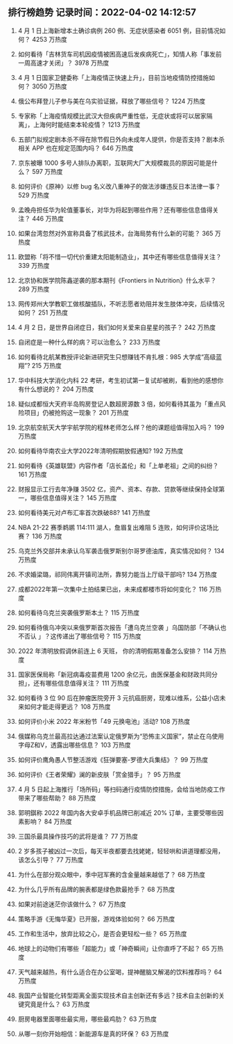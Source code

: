 
## 排行榜趋势 记录时间：2022-04-02 14:12:57
  
  1. 4 月 1 日上海新增本土确诊病例 260 例、无症状感染者 6051 例，目前情况如何？ 4253 万热度
    
  2. 如何看待「吉林货车司机因疫情被困高速后发疾病死亡」，知情人称「事发前一周高速才关闭」？ 3978 万热度
    
  3. 4 月 1 日国家卫健委称「上海疫情正快速上升」，目前当地疫情防控措施如何？ 3050 万热度
    
  4. 俄公布拜登儿子参与美在乌实验证据，释放了哪些信号？ 1224 万热度
    
  5. 专家称「上海疫情规模比武汉大但疾病严重性低，无症状或将可以居家隔离」，上海何时能结束本轮疫情？ 1213 万热度
    
  6. 五部门拟规定剧本杀不得在除节假日外向未成年人提供，你是否支持？剧本杀相关 APP 也在规定范围内吗？ 646 万热度
    
  7. 京东被曝 1000 多号人排队办离职，互联网大厂大规模裁员的原因可能是什么？ 597 万热度
    
  8. 如何评价《原神》以修 bug 名义改八重神子的做法涉嫌违反日本法律一事？ 529 万热度
    
  9. 孟晚舟担任华为轮值董事长，对华为将起到哪些作用？还有哪些信息值得关注？ 446 万热度
    
  10. 如果台湾忽然对外宣称具备了核武技术，台海局势有什么新的可能？ 365 万热度
    
  11. 欧盟称「将不惜一切代价重建太阳能制造业」，其中还有哪些信息值得关注？ 339 万热度
    
  12. 北京协和医学院陈鑫逆袭的那本期刊《Frontiers in Nutrition》什么水平？ 289 万热度
    
  13. 网传郑州大学教职工做核酸插队，不听志愿者劝阻并发生肢体冲突，后续情况如何？ 251 万热度
    
  14. 4 月 2 日，是世界自闭症日，我们如何关爱来自星星的孩子？ 242 万热度
    
  15. 自闭症是一种什么样的病？可以治愈么？ 233 万热度
    
  16. 如何看待北航某教授评论新进研究生只想赚钱不肯扎根：985 大学成“高级蓝翔”? 215 万热度
    
  17. 华中科技大学消化内科 22 考研，考生初试第一复试却被刷，看到他的感想你有什么想说的？ 204 万热度
    
  18. 疑似成都恒大天府半岛购房登记人数超房源数 3 倍，如何看待其虽为「重点风险项目」仍被抢购这一现象？ 201 万热度
    
  19. 北京航空航天大学宇航学院的程林老师怎么样？他的课题组值得加入吗？ 199 万热度
    
  20. 如何看待华南农业大学2022年清明假期放假通知? 192 万热度
    
  21. 如何看待《英雄联盟》内容作者「店长盖伦」和「上单老祖」之间的纠纷？ 161 万热度
    
  22. 财报显示工行去年净赚 3502 亿，资产、资本、存款、贷款等继续保持全球第一，哪些信息值得关注？ 145 万热度
    
  23. 如何看待美元对卢布汇率首次跌破88? 141 万热度
    
  24. NBA 21-22 赛季鹈鹕 114:111 湖人，詹眉复出难阻 5 连败，如何评价这场比赛？ 136 万热度
    
  25. 乌克兰外交部并未承认乌军袭击俄罗斯别尔哥罗德油库，真实情况如何？ 134 万热度
    
  26. 不求婚梁璐，祁同伟离开镇司法所，靠努力能当上厅级干部吗? 134 万热度
    
  27. 成都2022年第一次集中土拍结果已出，未来成都楼市将如何变化？ 116 万热度
    
  28. 如何看待乌克兰突袭俄罗斯本土？ 115 万热度
    
  29. 如何看待俄乌冲突以来俄罗斯首次报告「遭乌克兰空袭 」乌国防部「不确认也不否认 」？这传递出了哪些信号？ 115 万热度
    
  30. 2022 年清明放假调休前连上 6 天班， 你的清明假期准备怎么安排？ 114 万热度
    
  31. 国家医保局称「新冠病毒疫苗费用 1200 余亿元，由医保基金和财政共同分担」，还有哪些信息值得关注？ 111 万热度
    
  32. 如何看待 3 位 90 后在肿瘤医院旁开 3 元抗癌厨房，现难以维系，公益小店未来如何才能走得更远？ 108 万热度
    
  33. 如何评价小米 2022 年米粉节「49 元换电池」活动? 108 万热度
    
  34. 俄媒称乌克兰最高拉达通过法案认定俄罗斯为“恐怖主义国家”，禁止在乌使用字母Z和V，透露出哪些信息？ 103 万热度
    
  35. 如何评价鹰角愚人节整活游戏《狂弹要塞-罗德大兵集结》？ 99 万热度
    
  36. 如何评价《王者荣耀》澜的新皮肤「赏金猎手」？ 95 万热度
    
  37. 4 月 5 日起上海推行「场所码」等扫码通行疫情防控措施，会给当地防疫工作带来了哪些帮助？ 88 万热度
    
  38. 郭明錤称 2022 年国内各大安卓手机品牌已削减近 20% 订单，主要受哪些因素影响？ 84 万热度
    
  39. 三国杀最具操作技巧的武将是谁？ 77 万热度
    
  40. 2 岁多孩子被凶过一次后，每天半夜都要去找姥姥，轻轻哄和讲道理都没用，该怎么引导？ 77 万热度
    
  41. 为什么在部分观众眼中，季中冠军赛的含金量越来越低了？ 68 万热度
    
  42. 为什么几乎所有品牌的腕表都是绿色款最抢手？ 68 万热度
    
  43. 如果对前途迷茫你该做什么？ 67 万热度
    
  44. 策略手游《无悔华夏》已开服，游戏体验如何？ 66 万热度
    
  45. 工作和生活中，放弃比较之心，是否会更轻松一些？ 65 万热度
    
  46. 地球上的动物们有哪些「超能力」或「神奇瞬间」让你直呼了不起？ 65 万热度
    
  47. 天气越来越热，有什么适合在办公室喝，提神醒脑又解渴的饮料推荐吗？ 64 万热度
    
  48. 我国产业智能化转型距离全面实现技术自主创新还有多远？技术自主创新的关键究竟是什么？ 63 万热度
    
  49. 厨房电器里面哪些最实用，哪些最鸡肋？ 63 万热度
    
  50. 从哪一刻你开始相信：新能源车是真的环保？ 63 万热度
    